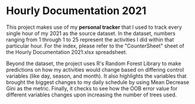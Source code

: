 <h1> Hourly Documentation 2021 </h1>

This project makes use of my **personal tracker** that I used to track every single hour of my 2021 as the source dataset. In the dataset, numbers ranging from 1 through 1 to 25 represent the activities I did within that particular hour. For the index, please refer to the "CounterSheet" sheet of the Hourly Documentation 2021.xlsx spreadsheet.

Beyond the dataset, the project uses R's Random Forest Library to make predictions on how my activities would change based on differing control variables (like day, season, and month). It also highlights the variables that brought the biggest changes to my daily schedule by using Mean Decrease Gini as the metric. Finally, it checks to see how the OOB error value for different variables changes upon increasing the number of trees used.
